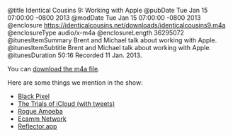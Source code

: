 @title Identical Cousins 9: Working with Apple
@pubDate Tue Jan 15 07:00:00 -0800 2013
@modDate Tue Jan 15 07:00:00 -0800 2013
@enclosure https://identicalcousins.net/downloads/identicalcousins9.m4a
@enclosureType audio/x-m4a
@enclosureLength 36295072
@itunesItemSummary Brent and Michael talk about working with Apple.
@itunesItemSubtitle Brent and Michael talk about working with Apple.
@itunesDuration 50:16
Recorded 11 Jan. 2013.

You can <a href="https://identicalcousins.net/downloads/identicalcousins9.m4a">download the m4a file</a>.

Here are some things we mention in the show:

<ul>
<li><a href="http://blackpixel.com/">Black Pixel</a></li>
<li><a href="http://storify.com/Jury/the-trials-of-icloud">The Trials of iCloud (with tweets)</a></li>
<li><a href="http://rogueamoeba.com/">Rogue Amoeba</a></li>
<li><a href="http://ecamm.com/">Ecamm Network</a></li>
<li><a href="https://www.reflectorapp.com/">Reflector.app</a></li>
</ul>
